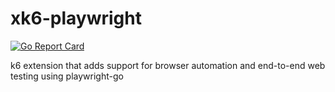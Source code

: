 # xk6-playwright
[![Go Report Card](https://goreportcard.com/badge/github.com/nicholasvuono/xk6-playwright)](https://goreportcard.com/badge/github.com/nicholasvuono/xk6-playwright)

k6 extension that adds support for browser automation and end-to-end web testing using playwright-go
